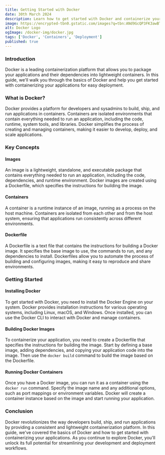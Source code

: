 ```yaml
---
title: Getting Started with Docker
date: 30th March 2024
description: Learn how to get started with Docker and containerize your applications for easy deployment.
image: https://encrypted-tbn0.gstatic.com/images?q=tbn:ANd9GcQP3FK3awBTlwANA922Etys3O4p3JXSNZ2HBQ&usqp=CAU
alt: Docker Logo
ogImage: /docker-img/docker.jpg
tags: ['Docker', 'Containers', 'Deployment']
published: true
---
```


### Introduction

Docker is a leading containerization platform that allows you to package your applications and their dependencies into lightweight containers. In this guide, we'll walk you through the basics of Docker and help you get started with containerizing your applications for easy deployment.

### What is Docker?

Docker provides a platform for developers and sysadmins to build, ship, and run applications in containers. Containers are isolated environments that contain everything needed to run an application, including the code, runtime, system tools, and libraries. Docker simplifies the process of creating and managing containers, making it easier to develop, deploy, and scale applications.

### Key Concepts

#### Images

An image is a lightweight, standalone, and executable package that contains everything needed to run an application, including the code, dependencies, and runtime environment. Docker images are created using a Dockerfile, which specifies the instructions for building the image.

#### Containers

A container is a runtime instance of an image, running as a process on the host machine. Containers are isolated from each other and from the host system, ensuring that applications run consistently across different environments.

#### Dockerfile

A Dockerfile is a text file that contains the instructions for building a Docker image. It specifies the base image to use, the commands to run, and any dependencies to install. Dockerfiles allow you to automate the process of building and configuring images, making it easy to reproduce and share environments.

### Getting Started

#### Installing Docker

To get started with Docker, you need to install the Docker Engine on your system. Docker provides installation instructions for various operating systems, including Linux, macOS, and Windows. Once installed, you can use the Docker CLI to interact with Docker and manage containers.

#### Building Docker Images

To containerize your application, you need to create a Dockerfile that specifies the instructions for building the image. Start by defining a base image, adding dependencies, and copying your application code into the image. Then use the `docker build` command to build the image based on the Dockerfile.

#### Running Docker Containers

Once you have a Docker image, you can run it as a container using the `docker run` command. Specify the image name and any additional options, such as port mappings or environment variables. Docker will create a container instance based on the image and start running your application.

### Conclusion

Docker revolutionizes the way developers build, ship, and run applications by providing a consistent and lightweight containerization platform. In this guide, we've covered the basics of Docker and how to get started with containerizing your applications. As you continue to explore Docker, you'll unlock its full potential for streamlining your development and deployment workflows.
